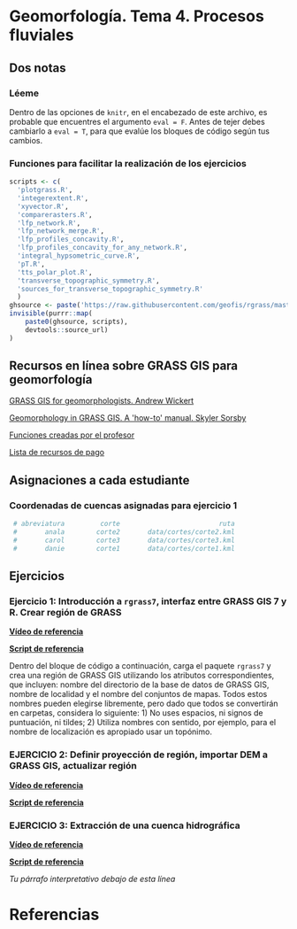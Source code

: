 
Geomorfología. Tema 4. Procesos fluviales
=========================================

Dos notas
---------

### Léeme

Dentro de las opciones de `knitr`, en el encabezado de este archivo, es probable que encuentres el argumento `eval = F`. Antes de tejer debes cambiarlo a `eval = T`, para que evalúe los bloques de código según tus cambios.

### Funciones para facilitar la realización de los ejercicios

``` r
scripts <- c(
  'plotgrass.R',
  'integerextent.R',
  'xyvector.R',
  'comparerasters.R',
  'lfp_network.R',
  'lfp_network_merge.R',
  'lfp_profiles_concavity.R',
  'lfp_profiles_concavity_for_any_network.R',
  'integral_hypsometric_curve.R',
  'pT.R',
  'tts_polar_plot.R',
  'transverse_topographic_symmetry.R',
  'sources_for_transverse_topographic_symmetry.R'
  )
ghsource <- paste('https://raw.githubusercontent.com/geofis/rgrass/master/')
invisible(purrr::map(
    paste0(ghsource, scripts),
    devtools::source_url)
)
```

Recursos en línea sobre GRASS GIS para geomorfología
----------------------------------------------------

[GRASS GIS for geomorphologists. Andrew Wickert](https://github.com/awickert/GRASS-GIS-for-geomorphologists)

[Geomorphology in GRASS GIS. A 'how-to' manual. Skyler Sorsby](https://es.slideshare.net/SkylerSorsby/introduction-to-geomorphology-in-grass-gis-by-skyler-sorsby)

[Funciones creadas por el profesor](https://github.com/geofis/rgrass)

[Lista de recursos de pago](https://grass.osgeo.org/documentation/books/)

Asignaciones a cada estudiante
------------------------------

### Coordenadas de cuencas asignadas para ejercicio 1

``` r
 # abreviatura         corte                         ruta
 #       anala        corte2       data/cortes/corte2.kml
 #       carol        corte3       data/cortes/corte3.kml
 #       danie        corte1       data/cortes/corte1.kml
```

Ejercicios
----------

### Ejercicio 1: Introducción a `rgrass7`, interfaz entre GRASS GIS 7 y R. Crear región de GRASS

[**Vídeo de referencia**]()

[**Script de referencia**](scripts-de-referencia/intro-a-rgrass.md)

Dentro del bloque de código a continuación, carga el paquete `rgrass7` y crea una región de GRASS GIS utilizando los atributos correspondientes, que incluyen: nombre del directorio de la base de datos de GRASS GIS, nombre de localidad y el nombre del conjuntos de mapas. Todos estos nombres pueden elegirse libremente, pero dado que todos se convertirán en carpetas, considera lo siguiente: 1) No uses espacios, ni signos de puntuación, ni tildes; 2) Utiliza nombres con sentido, por ejemplo, para el nombre de localización es apropiado usar un topónimo.

### EJERCICIO 2: Definir proyección de región, importar DEM a GRASS GIS, actualizar región

[**Vídeo de referencia**]()

[**Script de referencia**](scripts-de-referencia/intro-rgrass.md)

### EJERCICIO 3: Extracción de una cuenca hidrográfica

[**Vídeo de referencia**]()

[**Script de referencia**](scripts-de-referencia/)

*Tu párrafo interpretativo debajo de esta línea*

Referencias
===========
